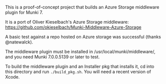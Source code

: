 This is a proof-of-concept project that builds an Azure Storage middleware plugin for Munki 7.

It is a port of Oliver Kieselbach's Azure Storage middleware:
https://github.com/okieselbach/Munki-Middleware-Azure-Storage

A basic test against a repo hosted on Azure storage was successful (thanks @natewalck).

The middleware plugin must be installed in /usr/local/munki/middleware/, and you need Munki 7.0.0.5139 or later to test.

To build the middleware plugin and an Installer pkg that installs it, cd into this directory and run `./build_pkg.sh`. You will need a recent version of Xcode.